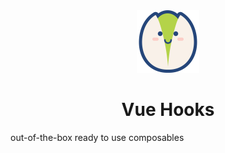 <div align="center">
  <img src="./public/logo.svg" wigth='100px' height='100px' />
</div>

<div align="center">
  <h1>Vue Hooks</h1>
</div>

out-of-the-box ready to use composables


